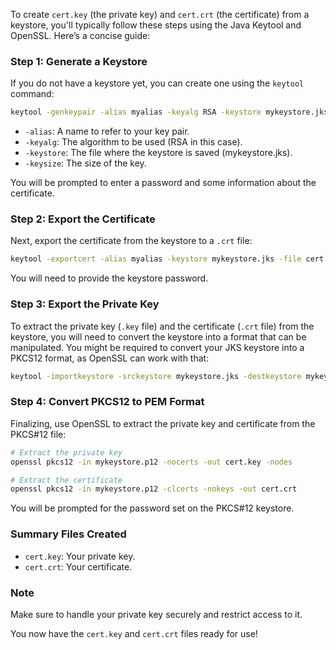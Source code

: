 To create `cert.key` (the private key) and `cert.crt` (the certificate) from a keystore, you'll typically follow these steps using the Java Keytool and OpenSSL. Here’s a concise guide:

### Step 1: Generate a Keystore

If you do not have a keystore yet, you can create one using the `keytool` command:

```bash
keytool -genkeypair -alias myalias -keyalg RSA -keystore mykeystore.jks -keysize 2048
```

- `-alias`: A name to refer to your key pair.
- `-keyalg`: The algorithm to be used (RSA in this case).
- `-keystore`: The file where the keystore is saved (mykeystore.jks).
- `-keysize`: The size of the key.

You will be prompted to enter a password and some information about the certificate.

### Step 2: Export the Certificate

Next, export the certificate from the keystore to a `.crt` file:

```bash
keytool -exportcert -alias myalias -keystore mykeystore.jks -file cert.crt
```

You will need to provide the keystore password.

### Step 3: Export the Private Key

To extract the private key (`.key` file) and the certificate (`.crt` file) from the keystore, you will need to convert the keystore into a format that can be manipulated. You might be required to convert your JKS keystore into a PKCS12 format, as OpenSSL can work with that:

```bash
keytool -importkeystore -srckeystore mykeystore.jks -destkeystore mykeystore.p12 -deststoretype PKCS12
```

### Step 4: Convert PKCS12 to PEM Format

Finalizing, use OpenSSL to extract the private key and certificate from the PKCS#12 file:

```bash
# Extract the private key
openssl pkcs12 -in mykeystore.p12 -nocerts -out cert.key -nodes

# Extract the certificate
openssl pkcs12 -in mykeystore.p12 -clcerts -nokeys -out cert.crt
```

You will be prompted for the password set on the PKCS#12 keystore.

### Summary Files Created
- `cert.key`: Your private key.
- `cert.crt`: Your certificate.

### Note
Make sure to handle your private key securely and restrict access to it.

You now have the `cert.key` and `cert.crt` files ready for use!
